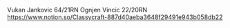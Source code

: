 Vukan Jankovic 64/21RN
Ognjen Vincic 22/20RN 
https://www.notion.so/Classycraft-887d40aeba3648f29491e943b058db22
